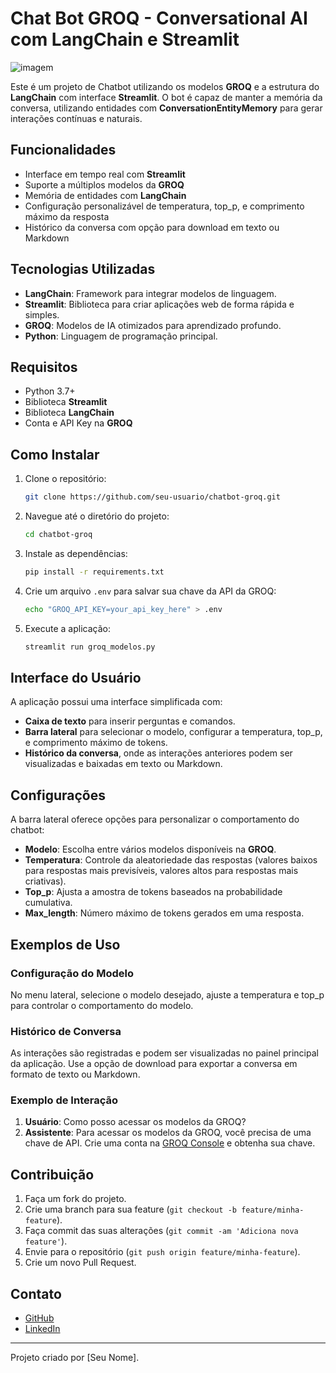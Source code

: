 # Chat Bot GROQ - Conversational AI com LangChain e Streamlit

![imagem](https://cdn.asp.events/CLIENT_Informa__AADDE28D_5056_B739_5481D63BF875B0DF/sites/ai-summit-NY-2022/media/libraries/exhibitors/0b84f0a6-3bbd-11ee-bff906bd0f937899-cover-image.png)

Este é um projeto de Chatbot utilizando os modelos **GROQ** e a estrutura do **LangChain** com interface **Streamlit**. O bot é capaz de manter a memória da conversa, utilizando entidades com **ConversationEntityMemory** para gerar interações contínuas e naturais.

## Funcionalidades

- Interface em tempo real com **Streamlit**
- Suporte a múltiplos modelos da **GROQ**
- Memória de entidades com **LangChain**
- Configuração personalizável de temperatura, top_p, e comprimento máximo da resposta
- Histórico da conversa com opção para download em texto ou Markdown

## Tecnologias Utilizadas

- **LangChain**: Framework para integrar modelos de linguagem.
- **Streamlit**: Biblioteca para criar aplicações web de forma rápida e simples.
- **GROQ**: Modelos de IA otimizados para aprendizado profundo.
- **Python**: Linguagem de programação principal.

## Requisitos

- Python 3.7+
- Biblioteca **Streamlit**
- Biblioteca **LangChain**
- Conta e API Key na **GROQ**

## Como Instalar

1. Clone o repositório:

    ```bash
    git clone https://github.com/seu-usuario/chatbot-groq.git
    ```

2. Navegue até o diretório do projeto:

    ```bash
    cd chatbot-groq
    ```

3. Instale as dependências:

    ```bash
    pip install -r requirements.txt
    ```

4. Crie um arquivo `.env` para salvar sua chave da API da GROQ:

    ```bash
    echo "GROQ_API_KEY=your_api_key_here" > .env
    ```

5. Execute a aplicação:

    ```bash
    streamlit run groq_modelos.py
    ```

## Interface do Usuário

A aplicação possui uma interface simplificada com:

- **Caixa de texto** para inserir perguntas e comandos.
- **Barra lateral** para selecionar o modelo, configurar a temperatura, top_p, e comprimento máximo de tokens.
- **Histórico da conversa**, onde as interações anteriores podem ser visualizadas e baixadas em texto ou Markdown.
  
## Configurações

A barra lateral oferece opções para personalizar o comportamento do chatbot:

- **Modelo**: Escolha entre vários modelos disponíveis na **GROQ**.
- **Temperatura**: Controle da aleatoriedade das respostas (valores baixos para respostas mais previsíveis, valores altos para respostas mais criativas).
- **Top_p**: Ajusta a amostra de tokens baseados na probabilidade cumulativa.
- **Max_length**: Número máximo de tokens gerados em uma resposta.

## Exemplos de Uso

### Configuração do Modelo
No menu lateral, selecione o modelo desejado, ajuste a temperatura e top_p para controlar o comportamento do modelo.

### Histórico de Conversa
As interações são registradas e podem ser visualizadas no painel principal da aplicação. Use a opção de download para exportar a conversa em formato de texto ou Markdown.

### Exemplo de Interação

1. **Usuário**: Como posso acessar os modelos da GROQ?
2. **Assistente**: Para acessar os modelos da GROQ, você precisa de uma chave de API. Crie uma conta na [GROQ Console](https://console.groq.com/keys) e obtenha sua chave.

## Contribuição

1. Faça um fork do projeto.
2. Crie uma branch para sua feature (`git checkout -b feature/minha-feature`).
3. Faça commit das suas alterações (`git commit -am 'Adiciona nova feature'`).
4. Envie para o repositório (`git push origin feature/minha-feature`).
5. Crie um novo Pull Request.

## Contato

- [GitHub](https://github.com/jeferson100)
- [LinkedIn](https://www.linkedin.com/in/jefersonsehnem/)

---

Projeto criado por [Seu Nome].
